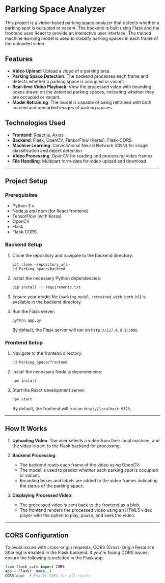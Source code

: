 # Parking Space Analyzer

This project is a video-based parking space analyzer that detects whether a parking spot is occupied or vacant. The backend is built using Flask and the frontend uses React to provide an interactive user interface. The trained machine learning model is used to classify parking spaces in each frame of the uploaded video.

## Features

- **Video Upload**: Upload a video of a parking area.
- **Parking Space Detection**: The backend processes each frame and detects whether a parking space is occupied or vacant.
- **Real-time Video Playback**: View the processed video with bounding boxes drawn on the detected parking spaces, indicating whether they are occupied or vacant.
- **Model Retraining**: The model is capable of being retrained with both marked and unmarked images of parking spaces.

## Technologies Used

- **Frontend**: React.js, Axios
- **Backend**: Flask, OpenCV, TensorFlow (Keras), Flask-CORS
- **Machine Learning**: Convolutional Neural Network (CNN) for image classification and object detection
- **Video Processing**: OpenCV for reading and processing video frames
- **File Handling**: Multipart form-data for video upload and download

---

## Project Setup

### Prerequisites

- Python 3.x
- Node.js and npm (for React frontend)
- TensorFlow (with Keras)
- OpenCV
- Flask
- Flask-CORS

### Backend Setup

1. Clone the repository and navigate to the backend directory:
    ```bash
    git clone <repository_url>
    cd Parking_Space/backend
    ```

2. Install the necessary Python dependencies:
    ```bash
    pip install -r requirements.txt
    ```

3. Ensure your model file (`parking_model_retrained_with_both.h5`) is available in the backend directory.

4. Run the Flask server:
    ```bash
    python app.py
    ```
    By default, the Flask server will run on `http://127.0.0.1:5000`.

### Frontend Setup

1. Navigate to the frontend directory:
    ```bash
    cd Parking_Space/frontend
    ```

2. Install the necessary Node.js dependencies:
    ```bash
    npm install
    ```

3. Start the React development server:
    ```bash
    npm start
    ```
    By default, the frontend will run on `http://localhost:5173`.

---

## How It Works

1. **Uploading Video**: The user selects a video from their local machine, and the video is sent to the Flask backend for processing.
   
2. **Backend Processing**: 
    - The backend reads each frame of the video using OpenCV.
    - The model is used to predict whether each parking spot is occupied or vacant.
    - Bounding boxes and labels are added to the video frames indicating the status of the parking space.

3. **Displaying Processed Video**: 
    - The processed video is sent back to the frontend as a blob.
    - The frontend renders the processed video using an HTML5 video player with the option to play, pause, and seek the video.

---

## CORS Configuration

To avoid issues with cross-origin requests, CORS (Cross-Origin Resource Sharing) is enabled in the Flask backend. If you're facing CORS issues, ensure the following is included in the Flask app:

```python
from flask_cors import CORS
app = Flask(__name__)
CORS(app)  # Enable CORS for all routes
